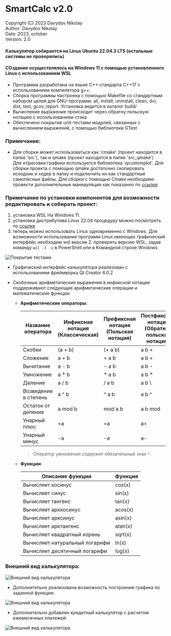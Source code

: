# SmartCalc v2.0
  Copyright (C) 2023 Davydov Nikolay \
    Author:     Davydov Nikolay \
     Date:      2023, october \
     Version:   2.0 

#### Калькулятор собирается на Linux Ubuntu 22.04.3 LTS (остальные системы не проверялись)
#### СОздание осуществлялось на Windows 11 с помощью установленного Linux с использованием WSL

-  Программа разработана на языке С++ стандарта C++17 с использованием компилятора g++. 
- Сборка программы настроена с помощью Makefile со стандартным набором целей для GNU-программ: all, install, uninstall, clean, dvi, dist, test, gcov_report. Установка ведется в каталог build/
- Вычисление выражение происходит через обратну польскую нотацию с использованием стэка
- Обеспечено покрытие unit-тестами модулей, связанных с вычислением выражений, с помощью библиотеки GTest

### Примечание:
- Для сборки может использоваться как 'cmake' (проект находится в папке 'src'), так и qmake (проект находится в папке 'src_qmake') \
Для отрисовки графики используется библиотека 'qcustomplot'. Для сборки проекта с помощью qmake достаточно скопировать исходник и хедер в папку и подключить их как стандартные самописные файлы. Для сборки с помощью Cmake необходимо провести дополнительные маниауляции как показанно по [ссылке](https://github.com/legerch/QCustomPlot-library)

### Примечание по установки компонентов для возможности редактировать и собирать проект:
1) установка WSL На Windows 11.
2) установка дистрибутива Linux 22.04 процедуру можно посмотреть по [ссылке](https://learn.microsoft.com/ru-ru/windows/wsl/install)
3) теперь можно использовать Linux одновременно с Windows. Для возможности использование программ Linux имеющих графический интерфейс необходим wsl версии 2.
проверить версию WSL, задав команду `wsl -l -v` в PowerShell или в Командной строке Windows

<image src="img/report_lcov.png" alt="Покрытие тестами">

- Графический интерфейс калькулятора реализован с использованием фреймворка Qt Creator 6.0.2

- Скобочные арифметические выражения в инфиксной нотации поддерживают следующие арифметические операции и математические функции:
    - **Арифметические операторы**:

        | Название оператора | Инфиксная нотация <br /> (Классическая) | Префиксная нотация <br /> (Польская нотация) |  Постфиксная нотация <br /> (Обратная польская нотация) |
        | ------ | ------ | ------ | ------ |
        | Скобки | (a + b) | (+ a b) | a b + |
        | Сложение | a + b | + a b | a b + |
        | Вычитание | a - b | - a b | a b - |
        | Умножение | a * b | * a b | a b * |
        | Деление | a / b | / a b | a b \ |
        | Возведение в степень | a ^ b | ^ a b | a b ^ |
        | Остаток от деления | a mod b | mod a b | a b mod |
        | Унарный плюс | +a | +a | a+ |
        | Унарный минус | -a | -a | a- |

        >Оператор умножения содержит обязательный знак `*`.

    - **Функции**:
  
        | Описание функции | Функция |   
        | ---------------- | ------- |  
        | Вычисляет косинус | cos(x) |   
        | Вычисляет синус | sin(x) |  
        | Вычисляет тангенс | tan(x) |  
        | Вычисляет арккосинус | acos(x) | 
        | Вычисляет арксинус | asin(x) | 
        | Вычисляет арктангенс | atan(x) |
        | Вычисляет квадратный корень | sqrt(x) |
        | Вычисляет натуральный логарифм | ln(x) | 
        | Вычисляет десятичный логарифм | log(x) |


### Внешний вид калькулятора:
<image src="img/calc.png" alt="Внешний вид калькулятора">

 - Дополнительно реализована возможность построения графика по заданной функции:

<image src="img/graph.png" alt="Внешний вид калькулятора">

 - Дополнительно добавлен кредитный калькулятор с расчетом ежемесячных платежей:
  
<image src="img/credit.png" alt="Внешний вид калькулятора">